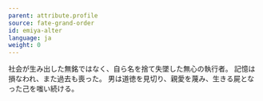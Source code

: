 ```yaml
---
parent: attribute.profile
source: fate-grand-order
id: emiya-alter
language: ja
weight: 0
---
```


社会が生み出した無銘ではなく、自ら名を捨て失墜した無心の執行者。
記憶は損なわれ、また過去も喪った。
男は道徳を見切り、親愛を蔑み、生きる屍となった己を嗤い続ける。
